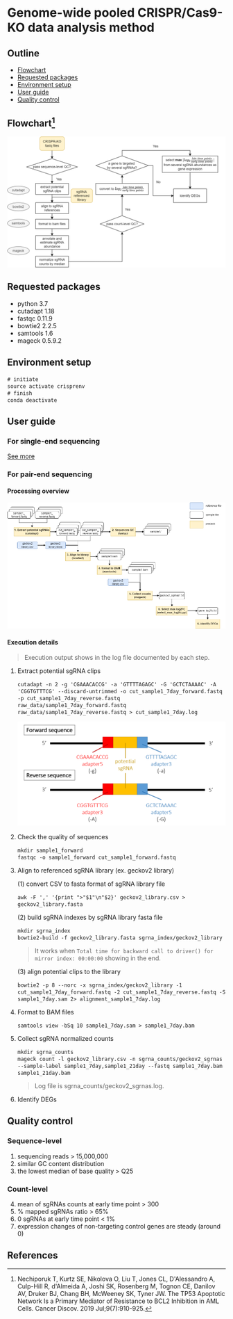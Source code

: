 # Genome-wide pooled CRISPR/Cas9-KO data analysis method
## Outline
- [Flowchart](#flowchart)
- [Requested packages](#requirements)
- [Environment setup](#environment)
- [User guide](#user_guide)
- [Quality control](#qc)

<a name="flowchart"></a>
## Flowchart[^1]
![flowchart](img/CRISPR_flowchart.png)

<a name="requiremnets"></a>
## Requested packages
- python 3.7
- cutadapt 1.18
- fastqc 0.11.9
- bowtie2 2.2.5
- samtools 1.6
- mageck 0.5.9.2

<a name="environment"></a>
## Environment setup
```
# initiate
source activate crisprenv
# finish
conda deactivate
```

<a name="user_guide"></a>
## User guide
### For single-end sequencing
[See more](https://www.ncbi.nlm.nih.gov/geo/query/acc.cgi?acc=GSM3738274)

### For pair-end sequencing
#### Processing overview
![process_overview](img/Process_overview.png)

#### Execution details
> Execution output shows in the log file documented by each step.

1. Extract potential sgRNA clips
	```
	cutadapt -n 2 -g 'CGAAACACCG' -a 'GTTTTAGAGC' -G 'GCTCTAAAAC' -A 'CGGTGTTTCG' --discard-untrimmed -o cut_sample1_7day_forward.fastq -p cut_sample1_7day_reverse.fastq raw_data/sample1_7day_forward.fastq raw_data/sample1_7day_reverse.fastq > cut_sample1_7day.log 
	```
	![adapter](img/cutadapt_adapter.png)
2. Check the quality of sequences
	```
	mkdir sample1_forward
	fastqc -o sample1_forward cut_sample1_forward.fastq
	```
3. Align to referenced sgRNA library (ex. geckov2 library)

	(1) convert CSV to fasta format of sgRNA library file
	```
	awk -F ',' '{print ">"$1"\n"$2}' geckov2_library.csv > geckov2_library.fasta
	```	
	(2) build sgRNA indexes by sgRNA library fasta file
	```
	mkdir sgrna_index
	bowtie2-build -f geckov2_library.fasta sgrna_index/geckov2_library
	```
	> It works when `Total time for backward call to driver() for mirror index: 00:00:00` showing in the end.

	(3) align potential clips to the library
	```
	bowtie2 -p 8 --norc -x sgrna_index/geckov2_library -1 cut_sample1_7day_forward.fastq -2 cut_sample1_7day_reverse.fastq -S sample1_7day.sam 2> alignment_sample1_7day.log
	```
4. Format to BAM files
	```
	samtools view -bSq 10 sample1_7day.sam > sample1_7day.bam
	```
5. Collect sgRNA normalized counts
	```
	mkdir sgrna_counts
	mageck count -l geckov2_library.csv -n sgrna_counts/geckov2_sgrnas --sample-label sample1_7day,sample1_21day --fastq sample1_7day.bam sample1_21day.bam
	```
	> Log file is sgrna_counts/geckov2_sgrnas.log.

6. Identify DEGs

<a name="qc"></a>
## Quality control
### Sequence-level
1. sequencing reads > 15,000,000
2. similar GC content distribution
3. the lowest median of base quality > Q25
### Count-level
4. mean of sgRNAs counts at early time point > 300
5. % mapped sgRNAs ratio > 65%
6. 0 sgRNAs at early time point < 1%
7. expression changes of non-targeting control genes are steady (around 0)   

## References

[^1]: Nechiporuk T, Kurtz SE, Nikolova O, Liu T, Jones CL, D'Alessandro A, Culp-Hill R, d'Almeida A, Joshi SK, Rosenberg M, Tognon CE, Danilov AV, Druker BJ, Chang BH, McWeeney SK, Tyner JW. The TP53 Apoptotic Network Is a Primary Mediator of Resistance to BCL2 Inhibition in AML Cells. Cancer Discov. 2019 Jul;9(7):910-925. 
